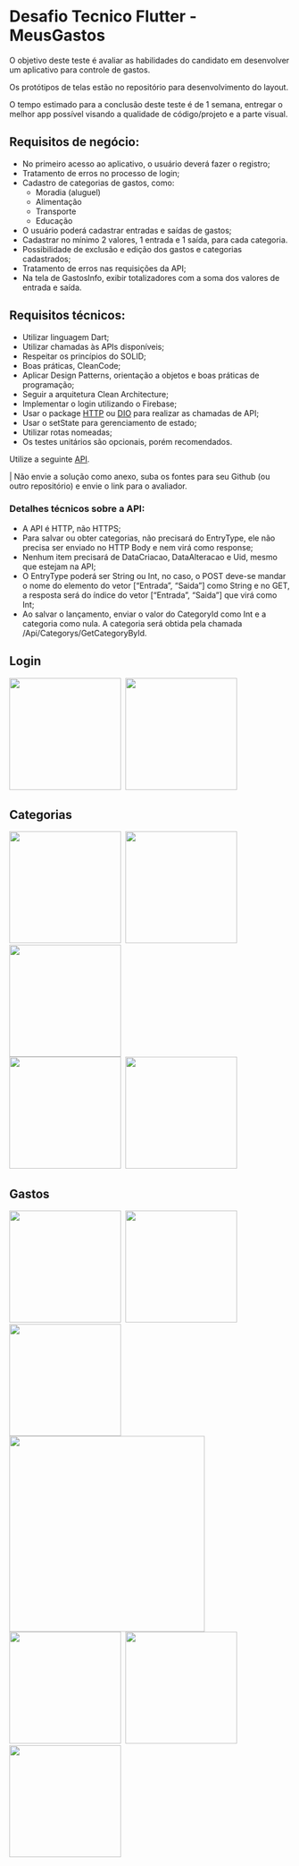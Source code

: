 # Desafio Tecnico Flutter - MeusGastos

O objetivo deste teste é avaliar as habilidades do candidato em desenvolver um aplicativo para controle de gastos.

Os protótipos de telas estão no repositório para desenvolvimento do layout. 

O tempo estimado para a conclusão deste teste é de 1 semana, entregar o melhor app possível visando a qualidade de código/projeto e a parte visual.

## **Requisitos de negócio:**
- No primeiro acesso ao aplicativo, o usuário deverá fazer o registro;
- Tratamento de erros no processo de login;
- Cadastro de categorias de gastos, como:
  -  Moradia (aluguel)
  -  Alimentação
  -  Transporte
  -  Educação
- O usuário poderá cadastrar entradas e saídas de gastos;
- Cadastrar no mínimo 2 valores, 1 entrada e 1 saída, para cada categoria. 
- Possibilidade de exclusão e edição dos gastos e categorias cadastrados;
- Tratamento de erros nas requisições da API;
- Na tela de GastosInfo, exibir totalizadores com a soma dos valores de entrada e saída. 

## **Requisitos técnicos:**
- Utilizar linguagem Dart;
- Utilizar chamadas às APIs disponíveis;
- Respeitar os princípios do SOLID;
- Boas práticas, CleanCode;
- Aplicar Design Patterns, orientação a objetos e boas práticas de programação;
- Seguir a arquitetura Clean Architecture;
- Implementar o login utilizando o Firebase;
- Usar o package [HTTP](https://pub.dev/packages/http) ou [DIO](https://pub.dev/packages/dio) para realizar as chamadas de API;
- Usar o setState para gerenciamento de estado;
- Utilizar rotas nomeadas;
- Os testes unitários são opcionais, porém recomendados.

Utilize a seguinte [API](http://meusgastos.codandocommoa.com.br/swagger/ui/index#/Category/Category_GetCategoryById).

 | Não envie a solução como anexo, suba os fontes para seu Github (ou outro repositório) e envie o link para o avaliador.
 
### Detalhes técnicos sobre a API:
- A API é HTTP, não HTTPS;
- Para salvar ou obter categorias, não precisará do EntryType, ele não precisa ser
enviado no HTTP Body e nem virá como response;
- Nenhum item precisará de DataCriacao, DataAlteracao e Uid, mesmo que estejam
na API;
- O EntryType poderá ser String ou Int, no caso, o POST deve-se mandar o nome do
elemento do vetor [“Entrada”, “Saida”] como String e no GET, a resposta será do
índice do vetor [“Entrada”, “Saida”] que virá como Int;
- Ao salvar o lançamento, enviar o valor do CategoryId como Int e a categoria como
nula. A categoria será obtida pela chamada /Api/Categorys/GetCategoryById.

## Login

<kbd>
  <img src="Login/1-Logar.png" width="200"/>
  <img src="Login/2-Registrar.png" width="200"/>
</kbd>

## Categorias

<kbd>
  <img src="Categorias/1-Categorias-Vazio.png" width="200"/>
  <img src="Categorias/2-Categorias-Loading.png" width="200"/>
  <img src="Categorias/3-Categorias.png" width="200"/>
  <br>
  <img src="Categorias/4-Adicionar.png" width="200"/>
  <img src="Categorias/5-Editar.png" width="200"/>
</kbd>

## Gastos
<kbd>
  <img src="Gastos/1-MeusGastos-Vazio.png" width="200"/>
  <img src="Gastos/2-MeusGastos-Loading.png" width="200"/>
  <img src="Gastos/3-Gastos.png" width="200"/>
  <br>
  <img src="Gastos/4-Lancamentos-ElementosdeTela.png" width="350"/>
  <br>
  <img src="Gastos/5-AdicionarLancamento.png" width="200"/>
  <img src="Gastos/6-EditarLancamento.png" width="200"/>
  <img src="Gastos/7-ExemplodePicker.png" width="200"/>
</kbd>
